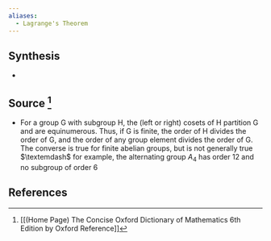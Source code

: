 ```yaml
---
aliases:
  - Lagrange's Theorem
---
```

## Synthesis
- 
## Source [^1]
- For a group G with subgroup H, the (left or right) cosets of H partition G and are equinumerous. Thus, if G is finite, the order of H divides the order of G, and the order of any group element divides the order of G. The converse is true for finite abelian groups, but is not generally true $\textemdash$ for example, the alternating group $A_4$ has order 12 and no subgroup of order 6
## References

[^1]: [[(Home Page) The Concise Oxford Dictionary of Mathematics 6th Edition by Oxford Reference]]